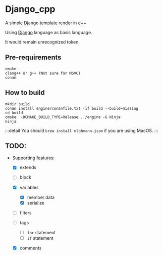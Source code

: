 # Django_cpp
A simple Django template render in c++ 

Using [Django](https://docs.djangoproject.com/en/4.1/ref/templates/language/) language as basis language.

It would remain unrecognized token.

## Pre-requirements
```
cmake
clang++ or g++ (Not sure for MSVC)
conan
```

## How to build
```shell=
mkdir build
conan install engine/conanfile.txt -if build --build=missing
cd build
cmake  -DCMAKE_BUILD_TYPE=Release ../engine -G Ninja
ninja
```

:::detail
You should `brew install nlohmann-json` if you are using MacOS.
:::

## TODO:
- Supporting features:
    - [x] extends
    - [ ] block
    - [x] variables
        - [x] member data
        - [x] serialize
    - [ ] filters
    - [ ] tags
        - [ ] `for` statement
        - [ ] `if` statement
    - [x] comments

